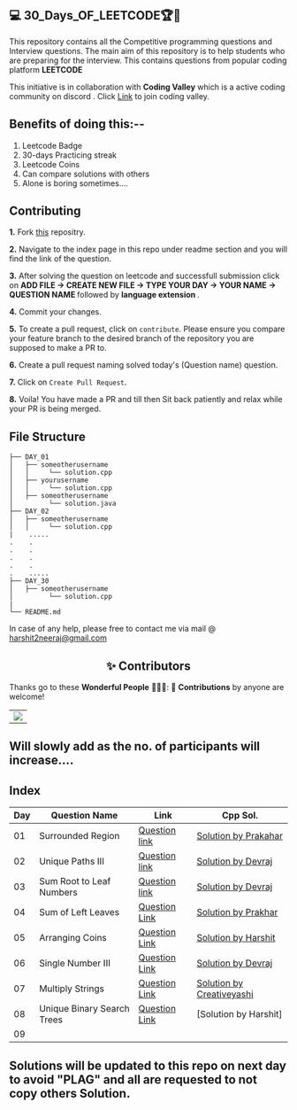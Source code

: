 ## 💻 30_Days_OF_LEETCODE🏆🏅

This repository contains all the Competitive programming questions and Interview questions. The main aim of this repository is to help students who are preparing for the interview. This contains questions from popular coding platform <B>LEETCODE </B>

This initiative is in collaboration with <b>Coding Valley</b> which is a active coding community on discord . 
Click [Link]( https://discord.gg/tgxXx3v3Yg) to join coding valley.

 
## Benefits of doing this:--

1. Leetcode Badge
2. 30-days Practicing streak
3. Leetcode Coins
4. Can compare solutions with others
5. Alone is boring sometimes....

## Contributing

**1.**  Fork [this](https://github.com/Harshit1123/30_Days_OF_LEETCODE) repositry.

**2.** Navigate to the index page in this repo under readme section and you will find the link of the question.

**3.** After solving the question on leetcode and successfull submission click on <B> ADD FILE -> CREATE NEW FILE -> TYPE YOUR DAY -> YOUR NAME -> QUESTION NAME </B>followed by <B>language extension </B>.

**4.** Commit your changes.

**5.** To create a pull request, click on `contribute`. Please ensure you compare your feature branch to the desired branch of the repository you are supposed to make a PR to.

**6.** Create a pull request naming solved today's (Question name) question.

**7.** Click on `Create Pull Request`.

**8.**  Voila! You have made a PR and till then Sit back patiently and relax while your PR is being merged. 

## File Structure
```
├── DAY_01
│   ├── someotherusername
│   │     └── solution.cpp
│   ├── yourusername
│   │     └── solution.cpp
│   ├── someotherusername
│         └── solution.java
├── DAY_02
│   ├── someotherusername
│   │     └── solution.cpp
|    .....
.    .
.    .
.    .
.    .
.    .....
├── DAY_30
│   ├── someotherusername
│         └── solution.cpp
|
└── README.md
```

 In case of any help, please free to contact me via mail @ harshit2neeraj@gmail.com
 
<h2 align=center> ✨ Contributors </h2>


Thanks go to these **Wonderful People** 👨🏻‍💻:      🚀 **Contributions** by anyone are welcome! 

<table>
    <tr>
	<td>
  		<a href="https://github.com/Harshit1123/30_Days_OF_LEETCODE/graphs/contributors">
  		<img src="https://contrib.rocks/image?repo=harshit1123/30_Days_OF_LEETCODE" />
  		</a>
	</td>
    </tr>
</table>

  ## Will slowly add as the no. of participants will increase.... 
	
## Index

| Day | Question Name | Link | Cpp Sol. | 
| --- | ------------- | ---- | -------- |
01| Surrounded Region | [Question link](https://leetcode.com/problems/surrounded-regions/)| [Solution by Prakahar](https://github.com/Harshit1123/30_Days_OF_LEETCODE/blob/main/DAY_01/PRAKHAR/sol.cpp)| 
02| Unique Paths III  |	[Question link](https://leetcode.com/problems/unique-paths-iii/)| [Solution by Devraj](https://github.com/Harshit1123/30_Days_OF_LEETCODE/blob/main/DAY_02/Devraj/unique_path_III.cpp)| 
03| Sum Root to Leaf Numbers  |	[Question link](https://leetcode.com/problems/sum-root-to-leaf-numbers/)|[Solution by Devraj](https://github.com/Harshit1123/30_Days_OF_LEETCODE/blob/main/DAY_03/Devraj/Sum_Root_To_Leaf_Numbers.cpp)|
04|Sum of Left Leaves | [Question Link](https://leetcode.com/problems/sum-of-left-leaves/)| [Solution by Prakhar](https://github.com/Harshit1123/30_Days_OF_LEETCODE/blob/main/DAY_04/PRAKHAR/sol.cpp)| 
05|Arranging Coins | [Question Link](https://leetcode.com/problems/arranging-coins/)| [Solution by Harshit](https://github.com/Harshit1123/30_Days_OF_LEETCODE/blob/main/DAY_05/Harshit/Soln.cpp)| 
06|Single Number III |[Question Link](https://leetcode.com/problems/single-number-iii/)|[Solution by Devraj](https://github.com/Harshit1123/30_Days_OF_LEETCODE/blob/main/DAY_06/Devraj/Single_Number_III.cpp) |
07|Multiply Strings |[Question Link](https://leetcode.com/problems/multiply-strings/)|[Solution by Creativeyashi](https://github.com/Harshit1123/30_Days_OF_LEETCODE/blob/main/Day_07/creativeyashi/Multiply_Strings.cpp) |
08| Unique Binary Search Trees |[Question Link](https://leetcode.com/problems/unique-binary-search-trees/)|[Solution by Harshit] |
09|

## Solutions will be updated to this repo on next day to avoid "PLAG" and all are requested to not copy others Solution.



